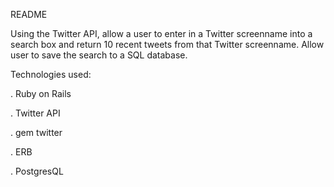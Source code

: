 README

Using the Twitter API, allow a user to enter in a Twitter screenname into a search box and return 10 recent tweets from that Twitter screenname.  Allow user to save the search to a SQL database.

Technologies used:

. Ruby on Rails

. Twitter API

. gem twitter

. ERB

. PostgresQL
